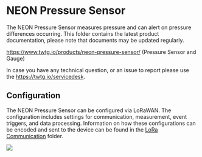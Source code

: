 # NEON Pressure Sensor

The NEON Pressure Sensor measures pressure and can alert on pressure differences occurring.
This folder contains the latest product documentation, please note that documents may be updated regularly.

https://www.twtg.io/products/neon-pressure-sensor/ (Pressure Sensor and Gauge)

In case you have any technical question, or an issue to report please use the https://twtg.io/servicedesk.

## Configuration

The NEON Pressure Sensor can be configured via LoRaWAN.
The configuration includes settings for communication, measurement, event triggers, and data processing.
Information on how these configurations can be encoded and sent to the device can be found in the [LoRa Communication](LoRa%20Communication) folder.

![](../.resources/ps.jpg) 


